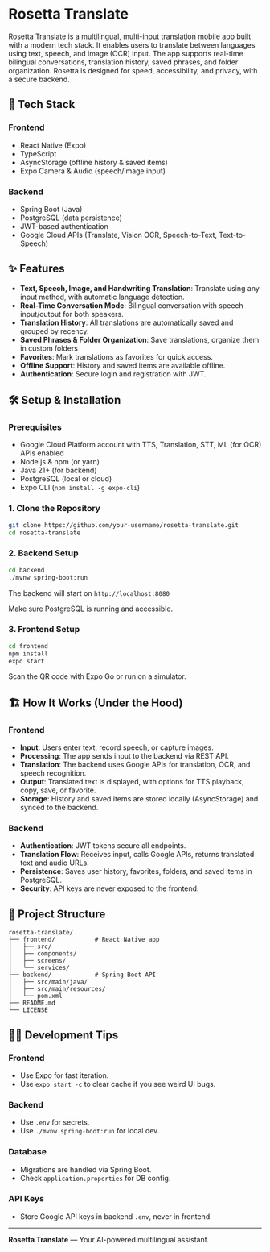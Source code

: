 # Rosetta Translate

Rosetta Translate is a multilingual, multi-input translation mobile app built with a modern tech stack. It enables users to translate between languages using text, speech, and image (OCR) input. The app supports real-time bilingual conversations, translation history, saved phrases, and folder organization. Rosetta is designed for speed, accessibility, and privacy, with a secure backend.

## 🚀 Tech Stack

### Frontend

- React Native (Expo)
- TypeScript
- AsyncStorage (offline history & saved items)
- Expo Camera & Audio (speech/image input)

### Backend

- Spring Boot (Java)
- PostgreSQL (data persistence)
- JWT-based authentication
- Google Cloud APIs (Translate, Vision OCR, Speech-to-Text, Text-to-Speech)

## ✨ Features

- **Text, Speech, Image, and Handwriting Translation**: Translate using any input method, with automatic language detection.
- **Real-Time Conversation Mode**: Bilingual conversation with speech input/output for both speakers.
- **Translation History**: All translations are automatically saved and grouped by recency.
- **Saved Phrases & Folder Organization**: Save translations, organize them in custom folders
- **Favorites**: Mark translations as favorites for quick access.
- **Offline Support**: History and saved items are available offline.
- **Authentication**: Secure login and registration with JWT.

## 🛠️ Setup & Installation

### Prerequisites

- Google Cloud Platform account with TTS, Translation, STT, ML (for OCR) APIs enabled
- Node.js & npm (or yarn)
- Java 21+ (for backend)
- PostgreSQL (local or cloud)
- Expo CLI (`npm install -g expo-cli`)

### 1. Clone the Repository

```bash
git clone https://github.com/your-username/rosetta-translate.git
cd rosetta-translate
```

### 2. Backend Setup

```bash
cd backend
./mvnw spring-boot:run
```

The backend will start on `http://localhost:8080`

Make sure PostgreSQL is running and accessible.

### 3. Frontend Setup

```bash
cd frontend
npm install
expo start
```

Scan the QR code with Expo Go or run on a simulator.

## 🏗️ How It Works (Under the Hood)

### Frontend

- **Input**: Users enter text, record speech, or capture images.
- **Processing**: The app sends input to the backend via REST API.
- **Translation**: The backend uses Google APIs for translation, OCR, and speech recognition.
- **Output**: Translated text is displayed, with options for TTS playback, copy, save, or favorite.
- **Storage**: History and saved items are stored locally (AsyncStorage) and synced to the backend.

### Backend

- **Authentication**: JWT tokens secure all endpoints.
- **Translation Flow**: Receives input, calls Google APIs, returns translated text and audio URLs.
- **Persistence**: Saves user history, favorites, folders, and saved items in PostgreSQL.
- **Security**: API keys are never exposed to the frontend.

## 📂 Project Structure

```
rosetta-translate/
├── frontend/           # React Native app
│   ├── src/
│   ├── components/
│   ├── screens/
│   └── services/
├── backend/            # Spring Boot API
│   ├── src/main/java/
│   ├── src/main/resources/
│   └── pom.xml
├── README.md
└── LICENSE
```

## 🧑‍💻 Development Tips

### Frontend

- Use Expo for fast iteration.
- Use `expo start -c` to clear cache if you see weird UI bugs.

### Backend

- Use `.env` for secrets.
- Use `./mvnw spring-boot:run` for local dev.

### Database

- Migrations are handled via Spring Boot.
- Check `application.properties` for DB config.

### API Keys

- Store Google API keys in backend `.env`, never in frontend.

---

**Rosetta Translate** — Your AI-powered multilingual assistant.

